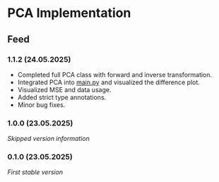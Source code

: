 # PCA Implementation

## Feed
### 1.1.2 (24.05.2025)
- Completed full PCA class with forward and inverse transformation.
- Integrated PCA into [main.py](./main.py) and visualized the difference plot.
- Visualized MSE and data usage.
- Added strict type annotations.
- Minor bug fixes.

### 1.0.0 (23.05.2025)
*Skipped version information*

### 0.1.0 (23.05.2025)
*First stable version*